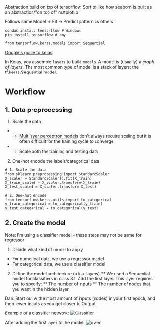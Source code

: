 Abstraction build on top of tensorflow. Sort of like how seaborn is built as an abstraction/"on top of" matplotlib

Follows same Model -> Fit -> Predict pattern as others

```shell
condas install tensorflow # Windows
pip install tensorflow # any

from tensorflow.keras.models import Sequential
```

[Google's guide to keras](https://www.tensorflow.org/guide/keras/overview)

In Keras, you assemble `layers` to build `models`. A model is (usually) a *graph of layers*. The most common type of model is a stack of layers: the tf.keras.Sequential model.

# Workflow
## 1. Data preprocessing
1. Scale the data 
* * [Multilayer perceptron models](https://en.wikipedia.org/wiki/Multilayer_perceptron) don't always require scaling but it is often difficult for the training cycle to converge
* * Scale both the training and testing data
2. One-hot encode the labels/categorical data

~~~
# 1. Scale the data
from sklearn.preprocessing import StandardScaler
X_scaler = StandardScaler().fit(X_train)
X_train_scaled = X_scaler.transform(X_train)
X_test_scaled = X_scaler.transform(X_test)

# 2. One-hot encode
from tensorflow.keras.utils import to_categorical
y_train_categorical = to_categorical(y_train)
y_test_categorical = to_categorical(y_test)
~~~

## 2. Create the model
Note: I'm using a classifier model - these steps may not be same for regressor

1. Decide what kind of model to apply
* For numerical data, we use a regressor model
* For categorical data, we use a classifier model 
2. Define the model architecture (a.k.a. layers)
** We used a Sequential model for classifiers in class
3.1. Add the first layer. This layer requires you to specify:
** The number of inputs
** The number of nodes that you want in the hidden layer


Dan: Start out w the most amount of inputs (nodes) in your first epoch, and then fewer inputs as you get closer to Output

Example of a classifier network: 
![Classifier](https://i.imgur.com/IGmef7C.png)

After adding the first layer to the model:
![qwer](https://i.imgur.com/hvBwS6Y.png)
